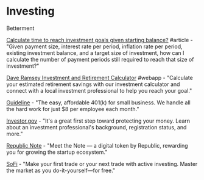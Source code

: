 # Investing

Betterment

[Calculate time to reach investment goals given starting balance?](https://money.stackexchange.com/questions/70313/calculate-time-to-reach-investment-goals-given-starting-balance) \#article - "Given payment size, interest rate per period, inflation rate per period, existing investment balance, and a target size of investment, how can I calculate the number of payment periods still required to reach that size of investment?"

[Dave Ramsey Investment and Retirement Calculator](https://www.daveramsey.com/smartvestor/investment-calculator/) \#webapp - "Calculate your estimated retirement savings with our investment calculator and connect with a local investment professional to help you reach your goal."

[Guideline](https://www.guideline.com/) - "The easy, affordable 401\(k\) for small business. We handle all the hard work for just $8 per employee each month."

[Investor.gov](https://www.investor.gov/) - "It's a great first step toward protecting your money. Learn about an investment professional's background, registration status, and more."

[Republic Note](https://republic.co/note) - "Meet the Note — a digital token by Republic, rewarding you for growing the startup ecosystem."

[SoFi](https://www.sofi.com/invest/active-dr/?dclid=CNSZ0Ij2k-MCFURQwQodoPEIwg) - "Make your first trade or your next trade with active investing. Master the market as you do-it-yourself—for free."

